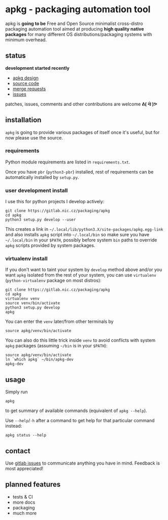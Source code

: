 # apkg - packaging automation tool

apkg is **going to be** Free and Open Source minimalist cross-distro packaging
automation tool aimed at producing **high quality native packages** for many
different OS distributions/packaging systems with minimum overhead.


## status

**development started recently**

* [apkg design](design.md)
* [source code](https://gitlab.nic.cz/packaging/apkg)
* [merge requests](https://gitlab.nic.cz/packaging/apkg/-/merge_requests)
* [issues](https://gitlab.nic.cz/packaging/apkg/-/issues)

patches, issues, comments and other contributions are welcome **ᕕ( ᐛ )ᕗ**


## installation

`apkg` is going to provide various packages of itself once it's useful, but
for now please use the source.


### requirements

Python module requirements are listed in `requirements.txt`.

Once you have `pbr` (`python3-pbr`) installed, rest of requirements can be
automatically installed by `setup.py`.


### user development install

I use this for python projects I develop actively:

```
git clone https://gitlab.nic.cz/packaging/apkg
cd apkg
python3 setup.py develop --user
```

This creates a link in `~/.local/lib/python3.X/site-packages/apkg.egg-link`
and also installs `apkg` script into `~/.local/bin` so make sure you have
`~/.local/bin` in your `$PATH`, possibly before system `bin` paths to override
`apkg` scripts provided by system packages.


### virtualenv install

If you don't want to taint your system by `develop` method above and/or you
want `apkg` isolated from the rest of your system, you can use `virtualenv`
(`python-virtualenv` package on most distros):

```
git clone https://gitlab.nic.cz/packaging/apkg
cd apkg
virtualenv venv
source venv/bin/activate
python3 setup.py develop
apkg
```

You can enter the `venv` later/from other terminals by

```
source apkg/venv/bin/activate
```

You can also do this little trick inside `venv` to avoid conflicts with system `apkg`
packages (assuming `~/bin` is in your `$PATH`):

```
source apkg/venv/bin/activate
ln `which apkg` ~/bin/apkg-dev
apkg-dev
```

## usage

Simply run

```
apkg
```

to get summary of available commands (equivalent of `apkg --help`).

Use `--help`/`-h` after a command to get help for that particular command instead:

```
apkg status --help
```

## contact

Use [gitlab issues](https://gitlab.nic.cz/packaging/apkg/-/issues)
to communicate anything you have in mind. Feedback is most appreciated!


## planned features

* tests & CI
* more docs
* packaging
* much more

